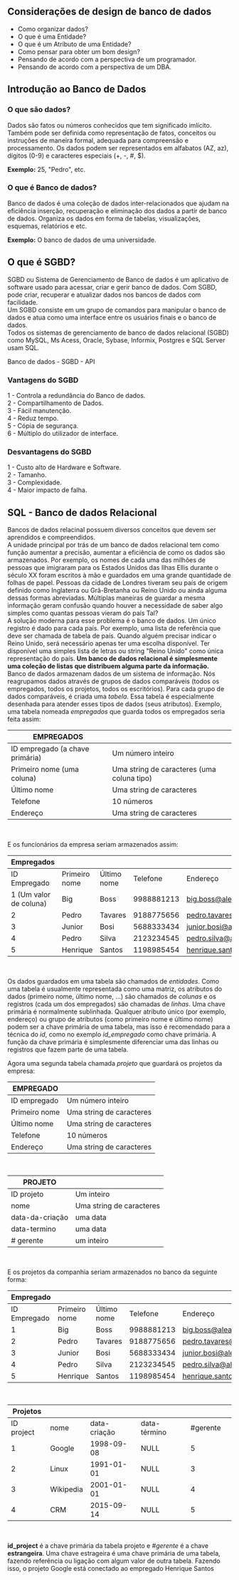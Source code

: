 ## Considerações de design de banco de dados 

- Como organizar dados?
- O que é uma Entidade?
- O que é um Atributo de uma Entidade?
- Como pensar para obter um bom design?
- Pensando de acordo com a perspectiva de um programador.
- Pensando de acordo com a perspectiva de um DBA.

## Introdução ao Banco de Dados 

### O que são dados? 
Dados são fatos ou números conhecidos que tem significado imlícito. Também pode ser definida como representação de fatos, conceitos ou instruções de maneira formal, adequada para compreensão e processamento. Os dados podem ser representados em alfabatos (AZ, az), dígitos (0-9) e caracteres especiais (+, -, #, $). <br>

__Exemplo:__ 25, "Pedro", etc.

### O que é Banco de dados? 
Banco de dados é uma coleção de dados inter-relacionados que ajudam na eficiência inserção, recuperação e eliminação dos dados a partir de banco de dados. Organiza os dados em forma de tabelas, visualizações, esquemas, relatórios e etc. <br>

__Exemplo:__ O banco de dados de uma universidade.

## O que é SGBD?
SGBD ou Sistema de Gerenciamento de Banco de dados é um aplicativo de software usado para acessar, criar e gerir banco de dados. Com SGBD, pode criar, recuperar e atualizar dados nos bancos de dados com facilidade.<br>
Um SGBD consiste em um grupo de comandos para manipular o banco de dados e atua como uma interface entre os usuários finais e o banco de dados.<br>
Todos os sistemas de gerenciamento de banco de dados relacional (SGBD) como MySQL, Ms Acess, Oracle, Sybase, Informix, Postgres e SQL Server usam SQL.<br>

Banco de dados - SGBD - API

### Vantagens do SGBD
1 - Controla a redundância do Banco de dados. <br>
2 - Compartilhamento de Dados. <br>
3 - Fácil manutenção. <br>
4 - Reduz tempo. <br>
5 - Cópia de segurança. <br>
6 - Múltiplo do utilizador de interface. <br>

### Desvantagens do SGBD
1 - Custo alto de Hardware e Software. <br>
2 - Tamanho. <br>
3 - Complexidade. <br>
4 - Maior impacto de falha. <br>

## SQL - Banco de dados Relacional 
Bancos de dados relacinal possuem diversos conceitos que devem ser aprendidos e compreendidos. <br>
A unidade principal por trás de um banco de dados relacional tem como função aumentar a precisão, aumentar a eficiência de como os dados são armazenados. Por exemplo, os nomes de cada uma das milhões de pessoas que imigraram para os Estados Unidos das Ilhas Ellis durante o século XX foram escritos à mão e guardados em uma grande quantidade de folhas de papel. Pessoas da cidade de Londres tiveram seu país de origem definido como Inglaterra ou Grã-Bretanha ou Reino Unido ou ainda alguma dessas formas abreviadas. Múltiplas maneiras de guardar a mesma informação geram confusão quando houver a necessidade de saber algo simples como quantas pessoas vieram do país Tal? <br>
A solução moderna para esse problema é o banco de dados. Um único registro é dado para cada país. Por exemplo, uma lista de referência que deve ser chamada de tabela de país. Quando alguém precisar indicar o Reino Unido, será necessário apenas ter uma escolha disponível. Ter disponível uma simples lista de letras ou string "Reino Unido" como única representação do país. **Um banco de dados relacional é simplesmente uma coleção de listas que distribuem alguma parte da informação.**<br>
Banco de dados armazenam dados de um sistema de informação. Nós reagrupamos dados através de grupos de dados comparáveis (todos os empregados, todos os projetos, todos os escritórios). Para cada grupo de dados comparáveis, é criada uma *tabela*. Essa tabela é especialmente desenhada para atender esses tipos de dados (seus atributos). Exemplo, uma tabela nomeada *empregados* que guarda todos os empregados seria feita assim:


| **EMPREGADOS** |  |
|----------|---------------|
| ID empregado (a chave primária)  | Um número inteiro  |
| Primeiro nome (uma coluna)  | Uma string de caracteres (uma coluna tipo)  |
| Último nome | Uma string de caracteres  |
| Telefone  | 10 números |
| Endereço | Uma string de caracteres  | 
<br>

E os funcionários da empresa seriam armazenados assim:

| Empregados |  || | | |
|----------|----------|----------|----------|----------|----------|
| ID Empregado  | Primeiro nome   | Último nome   | Telefone   | Endereço   | 
| 1 (Um valor de coluna)  | Big   | Boss   | 9988881213   | big.boss@aleatorio.com  | 
| 2  | Pedro   | Tavares  | 9188775656   | pedro.tavares@aleatorio.com   | 
| 3 | Junior   | Bosi  | 5688333434   | junior.bosi@aleatorio.com | 
| 4 | Pedro   | Silva   | 2123234545   | pedro.silva@aleatorio.com   | 
| 5  | Henrique   | Santos   | 1198985454   | henrique.santos@aleatorio.com   | 
<br>

Os dados guardados em uma tabela são chamados de *entidades*. Como uma tabela é usualmente representada como uma matriz, os atributos do dados (primeiro nome, último nome, ...) são chamados de *colunas* e os registros (cada um dos empregados) são chamadas de *linhas*. Uma chave primária é normalmente sublinhada. Qualquer atributo único (por exemplo, endereço)  ou grupo de atributos (como primeiro nome e último nome) podem ser a chave primária de uma tabela, mas isso é recomendado para a técnica do *id*, como no exemplo *id_empregado* como chave primária. A função da chave primária é simplesmente diferenciar uma das linhas ou registros que fazem parte de uma tabela.

Agora uma segunda tabela chamada *projeto* que guardará os projetos da empresa:

| **EMPREGADO** |  |
|----------|---------------|
| ID empregado  | Um número inteiro  |
| Primeiro nome  | Uma string de caracteres  |
| Último nome | Uma string de caracteres  |
| Telefone  | 10 números |
| Endereço | Uma string de caracteres  | 
<br>

| **PROJETO** |  |
|----------|---------------|
| ID projeto  | Um inteiro  |
| nome  | Uma string de caracteres  |
| data-da-criação | uma data  |
| data-termino  | uma data |
| # gerente | um inteiro  | 
<br>

E os projetos da companhia seriam armazenados no banco da seguinte forma:

| Empregado |  || | | |
|----------|----------|----------|----------|----------|----------|
| ID Empregado  | Primeiro nome   | Último nome   | Telefone   | Endereço   | 
| 1   | Big   | Boss   | 9988881213   | big.boss@aleatorio.com  | 
| 2  | Pedro   | Tavares  | 9188775656   | pedro.tavares@aleatorio.com   | 
| 3 | Junior   | Bosi  | 5688333434   | junior.bosi@aleatorio.com | 
| 4 | Pedro   | Silva   | 2123234545   | pedro.silva@aleatorio.com   | 
| 5  | Henrique   | Santos   | 1198985454   | henrique.santos@aleatorio.com   | 
<br>

| Projetos |  || | | |
|----------|----------|----------|----------|----------|----------|
| ID project  |  nome   | data-criação   | data-término   | #gerente   | 
| 1   |  Google  | 1998-09-08   | NULL   | 5  | 
| 2  | Linux  | 1991-01-01 | NULL   | 3  | 
| 3 | Wikipedia | 2001-01-01  | NULL   | 4| 
| 4 | CRM  | 2015-09-14   | NULL   | 5  | 
<br>

**id_project** é a chave primária da tabela projeto e *#gerente* é a chave **estrangeira**. Uma chave estrageira é uma chave primária de uma tabela, fazendo referência ou ligação com algum valor de outra tabela. Fazendo isso, o projeto Google está conectado ao empregado Henrique Santos

